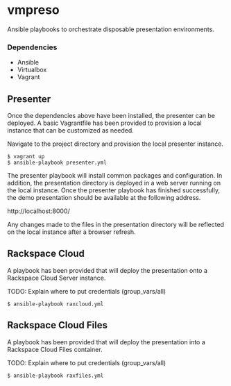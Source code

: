# vmpreso

Ansible playbooks to orchestrate disposable presentation environments.

### Dependencies

* Ansible
* Virtualbox
* Vagrant

## Presenter

Once the dependencies above have been installed, the presenter can be deployed. A basic Vagrantfile has been provided to provision a local instance that can be customized as needed.

Navigate to the project directory and provision the local presenter instance.

    $ vagrant up
    $ ansible-playbook presenter.yml

The presenter playbook will install common packages and configuration. In addition, the presentation directory is deployed in a web server running on the local instance. Once the presenter playbook has finished successfully, the demo presentation should be available at the following address.

http://localhost:8000/

Any changes made to the files in the presentation directory will be reflected on the local instance after a browser refresh.

## Rackspace Cloud

A playbook has been provided that will deploy the presentation onto a Rackspace Cloud Server instance.

TODO: Explain where to put credentials (group_vars/all)

    $ ansible-playbook raxcloud.yml

## Rackspace Cloud Files

A playbook has been provided that will deploy the presentation into a Rackspace Cloud Files container.

TODO: Explain where to put credentials (group_vars/all)

    $ ansible-playbook raxfiles.yml
